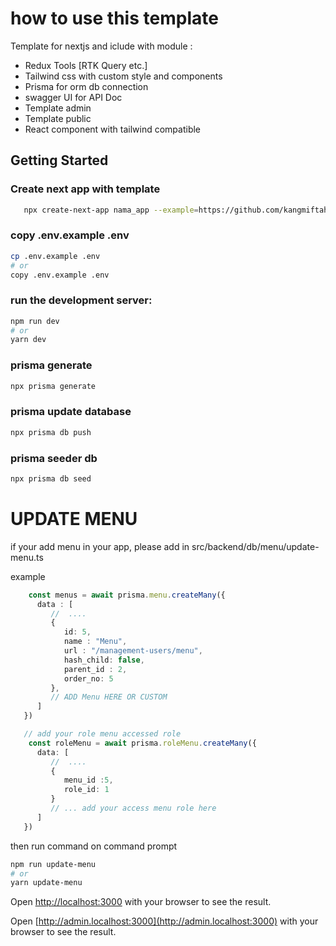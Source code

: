 # how to use this template
Template for nextjs and iclude with module : 
   - Redux Tools [RTK Query etc.]
   - Tailwind css with custom style and components
   - Prisma for orm db connection
   - swagger UI for API Doc
   - Template admin
   - Template public
   - React component with tailwind compatible
## Getting Started

### Create next app with template

```bash
   npx create-next-app nama_app --example=https://github.com/kangmiftah/base-nextjs-v12-ts 
```
### copy .env.example .env

```bash
cp .env.example .env
# or
copy .env.example .env
```

### run the development server:

```bash
npm run dev
# or
yarn dev
```


### prisma generate
```bash
npx prisma generate
```
### prisma update database
```bash
npx prisma db push
```

### prisma seeder db
```bash
npx prisma db seed
```


# UPDATE MENU
if your add menu in your app, please add in src/backend/db/menu/update-menu.ts

example 
```ts
    const menus = await prisma.menu.createMany({
      data : [
         //  ....
         {
            id: 5,
            name : "Menu",
            url : "/management-users/menu",
            hash_child: false,
            parent_id : 2,
            order_no: 5
         },
         // ADD Menu HERE OR CUSTOM
      ]
   })

   // add your role menu accessed role
    const roleMenu = await prisma.roleMenu.createMany({
      data: [
         //  ....
         {
            menu_id :5,
            role_id: 1
         }
         // ... add your access menu role here
      ]
   })

```
then run command on command prompt
```bash
npm run update-menu
# or
yarn update-menu
```


Open [http://localhost:3000](http://localhost:3000) with your browser to see the result.

Open [http://admin.localhost:3000](http://admin.localhost:3000) with your browser to see the result.
